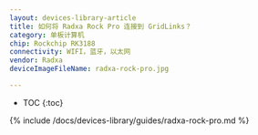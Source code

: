```yaml
---
layout: devices-library-article
title: 如何将 Radxa Rock Pro 连接到 GridLinks？
category: 单板计算机
chip: Rockchip RK3188
connectivity: WIFI，蓝牙，以太网
vendor: Radxa
deviceImageFileName: radxa-rock-pro.jpg

---
```



* TOC
{:toc}

{% include /docs/devices-library/guides/radxa-rock-pro.md %}